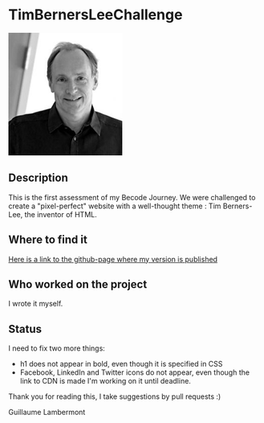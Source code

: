 # TimBernersLeeChallenge

<img src="images/tim_berners_lee.jpg"
     alt="Tim Berners-Lee image">

## Description

This is the first assessment of my Becode Journey.
We were challenged to create a "pixel-perfect" website with a well-thought theme : Tim Berners-Lee, the inventor of HTML.

## Where to find it

[Here is a link to the github-page where my version is published](https://guillaumelambermont.github.io/TimBernersLeeChallenge/)

## Who worked on the project

I wrote it myself.

## Status

I need to fix two more things:
* h1 does not appear in bold, even though it is specified in CSS
* Facebook, LinkedIn and Twitter icons do not appear, even though the link to CDN is made
I'm working on it until deadline.

Thank you for reading this, I take suggestions by pull requests :)

Guillaume Lambermont
